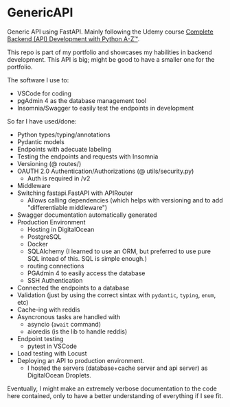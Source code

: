 # GenericAPI

Generic API using FastAPI. Mainly following the Udemy course [Complete Backend (API) Development with Python A-Z™](https://www.udemy.com/course/python-api-development/).

This repo is part of my portfolio and showcases my habilities in backend development. This API is big; might be good to have a smaller one for the portfolio.

The software I use to:
* VSCode for coding
* pgAdmin 4 as the database management tool
* Insomnia/Swagger to easily test the endpoints in development

So far I have used/done:

* Python types/typing/annotations
* Pydantic models
* Endpoints with adecuate labeling
* Testing the endpoints and requests with Insomnia
* Versioning (@ routes/)
* OAUTH 2.0 Authentication/Authorizations (@ utils/security.py)
    * Auth is required in /v2
* Middleware
* Switching fastapi.FastAPI with APIRouter
    * Allows calling dependencies (which helps with versioning and to add "differentiable middleware")
* Swagger documentation automatically generated
* Production Environment
    * Hosting in DigitalOcean
    * PostgreSQL
    * Docker
    * SQLAlchemy (I learned to use an ORM, but preferred to use pure SQL intead of this. SQL is simple enough.)
    * routing connections
    * PGAdmin 4 to easily access the database
    * SSH Authentication
* Connected the endpoints to a database
* Validation (just by using the correct sintax with `pydantic`, `typing`, `enum`, etc)
* Cache-ing with reddis
* Asyncronous tasks are handled with
    * asyncio (`await` command)
    * aioredis (is the lib to handle reddis)
* Endpoint testing
    * pytest in VSCode
* Load testing with Locust
* Deploying an API to production environment.
   * I hosted the servers (database+cache server and api server) as DigitalOcean Droplets.

Eventually, I might make an extremely verbose documentation to the code here contained, only to have a better understanding of everything if I see fit.
